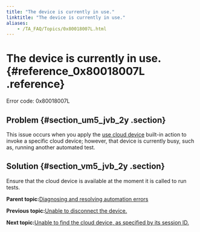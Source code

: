 ```yaml
--- 
title: "The device is currently in use."
linktitle: "The device is currently in use."
aliases: 
    - /TA_FAQ/Topics/0x80018007L.html
---
```

# The device is currently in use. {#reference_0x80018007L .reference}

Error code: 0x80018007L

## Problem {#section_um5_jvb_2y .section}

This issue occurs when you apply the [use cloud device](../../TA_Automation/Topics/bia_use_cloud_device.html) built-in action to invoke a specific cloud device; however, that device is currently busy, such as, running another automated test.

## Solution {#section_vm5_jvb_2y .section}

Ensure that the cloud device is available at the moment it is called to run tests.

**Parent topic:**[Diagnosing and resolving automation errors](../../TA_FAQ/Topics/faq.automation_error.html)

**Previous topic:**[Unable to disconnect the device.](../../TA_FAQ/Topics/0x80018009L.html)

**Next topic:**[Unable to find the cloud device, as specified by its session ID.](../../TA_FAQ/Topics/0x80018006L.html)

